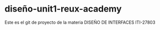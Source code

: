 # diseño-unit1-reux-academy
Este es el git de proyecto de la materia DISEÑO DE INTERFACES ITI-27803
